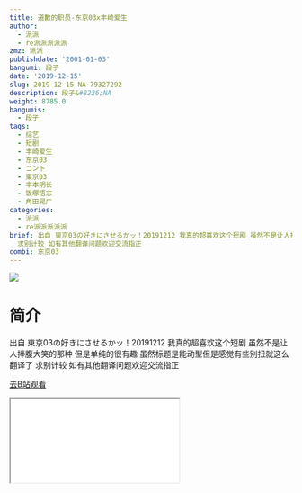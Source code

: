 ```yaml
---
title: 道歉的职员-东京03x丰崎爱生
author:
  - 派派
  - re派派派派派
zmz: 派派
publishdate: '2001-01-03'
bangumi: 段子
date: '2019-12-15'
slug: 2019-12-15-NA-79327292
description: 段子&#8226;NA
weight: 8785.0
bangumis:
  - 段子
tags:
  - 综艺
  - 短剧
  - 丰崎爱生
  - 东京03
  - コント
  - 東京03
  - 丰本明长
  - 饭塚悟志
  - 角田晃广
categories:
  - 派派
  - re派派派派派
brief: 出自 東京03の好きにさせるかッ！20191212 我真的超喜欢这个短剧 虽然不是让人捧腹大笑的那种 但是单纯的很有趣 虽然标题是能动型但是感觉有些别扭就这么翻译了
  求别计较 如有其他翻译问题欢迎交流指正
combi: 东京03
---
```

![](https://raw.githubusercontent.com/tcgriffith/owaraisite/master/static/tmpimg/043d83af291e3669dc63fec91c96da7baa9c1d57.jpg.480.jpg)
# 简介  
出自 東京03の好きにさせるかッ！20191212
我真的超喜欢这个短剧 虽然不是让人捧腹大笑的那种 但是单纯的很有趣
虽然标题是能动型但是感觉有些别扭就这么翻译了 求别计较
如有其他翻译问题欢迎交流指正  

[去B站观看](https://www.bilibili.com/video/av79327292/)
<div class ="resp-container"><iframe class="testiframe" src="//player.bilibili.com/player.html?aid=79327292"", scrolling="no", allowfullscreen="true" > </iframe></div> 
